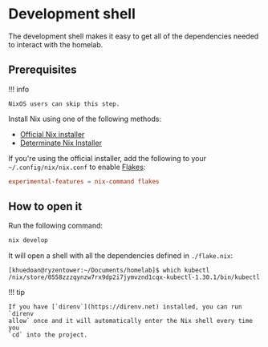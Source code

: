 # Development shell

The development shell makes it easy to get all of the dependencies needed to interact with the homelab.

## Prerequisites

!!! info

    NixOS users can skip this step.

Install Nix using one of the following methods:

- [Official Nix installer](https://nixos.org/download)
- [Determinate Nix Installer](https://docs.determinate.systems/getting-started/#installer)

If you're using the official installer, add the following to your
`~/.config/nix/nix.conf` to enable [Flakes](https://nixos.wiki/wiki/Flakes):

```conf
experimental-features = nix-command flakes
```

## How to open it

Run the following command:

```sh
nix develop
```

It will open a shell with all the dependencies defined in `./flake.nix`:

```
[khuedoan@ryzentower:~/Documents/homelab]$ which kubectl
/nix/store/0558zzzqynzw7rx9dp2i7jymvznd1cqx-kubectl-1.30.1/bin/kubectl
```

!!! tip

    If you have [`direnv`](https://direnv.net) installed, you can run `direnv
    allow` once and it will automatically enter the Nix shell every time you
    `cd` into the project.

